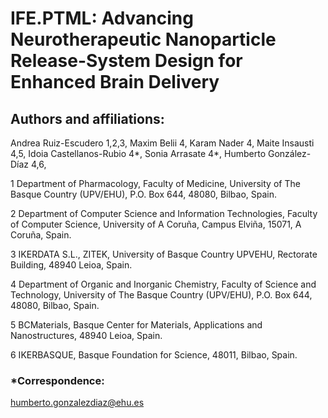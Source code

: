 # IFE.PTML: Advancing Neurotherapeutic Nanoparticle Release-System Design for Enhanced Brain Delivery

## Authors and affiliations:

Andrea Ruiz-Escudero 1,2,3, Maxim Belii 4, Karam Nader 4, Maite Insausti 4,5, Idoia Castellanos-Rubio 4*, Sonia Arrasate 4*, Humberto González-Díaz 4,6,

1 Department of Pharmacology, Faculty of Medicine, University of The Basque Country (UPV/EHU), P.O. Box 644, 48080, Bilbao, Spain. 

2 Department of Computer Science and Information Technologies, Faculty of Computer Science, University of A Coruña, Campus Elviña, 15071, A Coruña, Spain. 

3 IKERDATA S.L., ZITEK, University of Basque Country UPVEHU, Rectorate Building, 48940 Leioa, Spain. 

4 Department of Organic and Inorganic Chemistry, Faculty of Science and Technology, University of The Basque Country (UPV/EHU), P.O. Box 644, 48080, Bilbao, Spain. 

5 BCMaterials, Basque Center for Materials, Applications and Nanostructures, 48940 Leioa, Spain. 

6 IKERBASQUE, Basque Foundation for Science, 48011, Bilbao, Spain. 

### *Correspondence:
humberto.gonzalezdiaz@ehu.es
